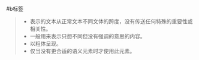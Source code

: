#b标签
>- 表示的文本从正常文本不同文体的跨度，没有传送任何特殊的重要性或相关性。<br/>
>- 一般用来表示只想不同但没有强调的意思的内容。<br/>
>- 以粗体呈现。
>- 仅当没有更合适的语义元素时才使用此元素。

